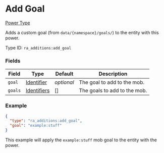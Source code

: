 # Add Goal
[Power Type](../power_types.md)

Adds a custom goal (from `data/{namespace}/goals/`) to the entity with this power.

Type ID: `ra_additions:add_goal`
### Fields
Field | Type | Default | Description
------|------|---------|-------------
`goal` | [Identifier](../data_types/identifier.md) | _optional_ | The goal to add to the mob.
`goals` | [Identifiers](../data_types/identifiers.md) | [] | The goals to add to the mob.

### Example
```json
{
  "type": "ra_additions:add_goal",
  "goal": "example:stuff"
}
```
This example will apply the `example:stuff` mob goal to the entity with the power.

